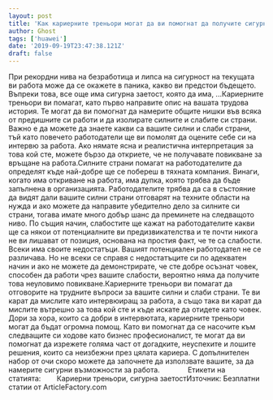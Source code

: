 ```yaml
---
layout: post
title: 'Как кариерните треньори могат да ви помогнат да получите сигурна заетост'
author: Ghost
tags: ['huawei']
date: '2019-09-19T23:47:38.121Z'
draft: false
---
```


При рекордни нива на безработица и липса на сигурност на текущата ви работа може да се окажете в паника, какво ви предстои бъдещето. Въпреки това, все още има сигурна заетост, която да има, ...Кариерните треньори ви помагат, като първо направите опис на вашата трудова история. Те могат да ви помогнат да намерите общите нишки във всяка от предишните си работи и да изолирате силните и слабите си страни. Важно е да можете да знаете какви са вашите силни и слаби страни, тъй като повечето работодатели ще ви помолят да оцените себе си на интервю за работа. Ако нямате ясна и реалистична интерпретация за това кой сте, можете бързо да откриете, че не получавате повикване за връщане на работа.Силните страни помагат на работодателите да определят къде най-добре ще се побереш в тяхната компания. Винаги, когато има откриване на работа, има дупка, която трябва да бъде запълнена в организацията. Работодателите трябва да са в състояние да видят дали вашите силни страни отговарят на техните области на нужда и ако можете да направите убедително дело за силните си страни, тогава имате много добър шанс да преминете на следващото ниво. По същия начин, слабостите ще кажат на работодателите какви ще са някои от потенциалните ви предизвикателства и те почти никога не ви лишават от позиция, основана на простия факт, че те са слабости. Всеки има своите недостатъци. Вашият потенциален работодател не се различава. Но не всеки се справя с недостатъците си по адекватен начин и ако не можете да демонстрирате, че сте добре осъзнат човек, способен да работи чрез вашите слабости, вероятно няма да получите това неуловимо повикване.Кариерните треньори ви помагат да отговорите на трудните въпроси за вашите силни и слаби страни. Те ви карат да мислите като интервюиращ за работа, а също така ви карат да мислите вътрешно за това кой сте и къде искате да отидете като човек. Дори за хора, които са добри в интервютата, кариерните треньори могат да бъдат огромна помощ. Като ви помогнат да се насочите към следващите си ходове като бизнес професионалист, те могат да ви помогнат да изрежете голяма част от догадките, неуспехите и лошите решения, които са неизбежни през цялата кариера. С допълнителен набор от очи скоро можете да започнете да използвате вашите, за да намерите сигурни възможности за работа.              Етикети на статията:        Кариерни треньори, сигурна заетостИзточник: Безплатни статии от ArticleFactory.com
